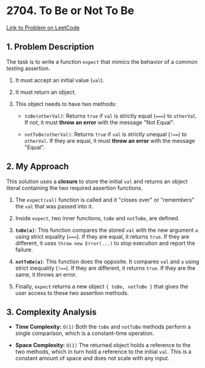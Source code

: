 # 2704. To Be or Not To Be

[Link to Problem on LeetCode](https://leetcode.com/problems/to-be-or-not-to-be/)

## 1. Problem Description

The task is to write a function `expect` that mimics the behavior of a common testing assertion.

1. It must accept an initial value (`val`).

2. It must return an object.

3. This object needs to have two methods:

   * `toBe(otherVal)`: Returns `true` if `val` is strictly equal (`===`) to `otherVal`. If not, it must **throw an error** with the message "Not Equal".

   * `notToBe(otherVal)`: Returns `true` if `val` is strictly unequal (`!==`) to `otherVal`. If they are equal, it must **throw an error** with the message "Equal".

## 2. My Approach

This solution uses a **closure** to store the initial `val` and returns an object literal containing the two required assertion functions.

1. The `expect(val)` function is called and it "closes over" or "remembers" the `val` that was passed into it.

2. Inside `expect`, two inner functions, `toBe` and `notToBe`, are defined.

3. **`toBe(a)`**: This function compares the stored `val` with the new argument `a` using strict equality (`===`). If they are equal, it returns `true`. If they are different, it uses `throw new Error(...)` to stop execution and report the failure.

4. **`notToBe(a)`**: This function does the opposite. It compares `val` and `a` using strict inequality (`!==`). If they are different, it returns `true`. If they are the same, it throws an error.

5. Finally, `expect` returns a new object `{ toBe, notToBe }` that gives the user access to these two assertion methods.

## 3. Complexity Analysis

* **Time Complexity:** `O(1)`
  Both the `toBe` and `notToBe` methods perform a single comparison, which is a constant-time operation.

* **Space Complexity:** `O(1)`
  The returned object holds a reference to the two methods, which in turn hold a reference to the initial `val`. This is a constant amount of space and does not scale with any input.